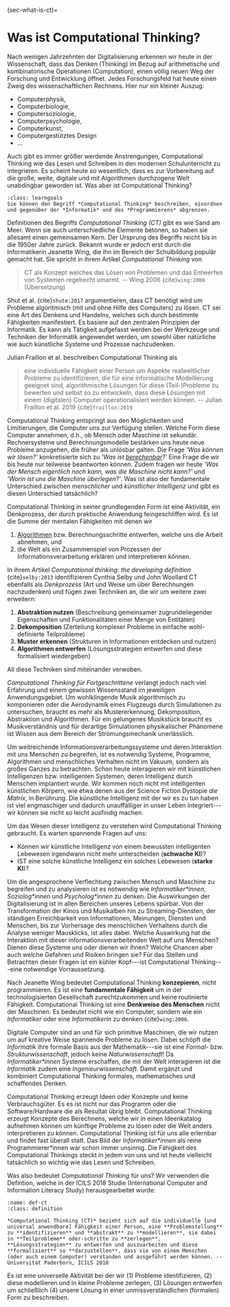 (sec-what-is-ct)=
# Was ist Computational Thinking?

Nach wenigen Jahrzehnten der Digitalisierung erkennen wir heute in der Wissenschaft, dass das Denken (Thinking) im Bezug auf arithmetische und kombinatorische Operationen (Computation), einen völlig neuen Weg der Forschung und Entwicklung öffnet.
Jedes Forschungsfeld hat heute einen Zweig des wissenschaftlichen Rechnens. 
Hier nur ein kleiner Auszug:

+ Computerphysik, 
+ Computerbiologie, 
+ Computersoziologie, 
+ Computerpsychologie, 
+ Computerkunst,
+ Computergestütztes Design
+ ...
  
Auch gibt es immer größer werdende Anstrengungen, Computational Thinking wie das Lesen und Schreiben in den modernen Schulunterricht zu integrieren.
Es scheint heute so wesentlich, dass es zur Vorbereitung auf die große, weite, digitale und mit Algorithmen durchzogene Welt unabdingbar geworden ist. 
Was aber ist Computational Thinking?

```{admonition} Lernziel
:class: learngoals
Sie können den Begriff *Computational Thinking* beschreiben, einordnen und gegenüber der *Informatik* und des *Programmierens* abgrenzen.
```

Definitionen des Begriffs *Computational Thinking (CT)* gibt es wie Sand am Meer.
Wenn sie auch unterschiedliche Elemente betonen, so haben sie allesamt einen gemeinsamen Kern.
Der Ursprung des Begriffs reicht bis in die 1950er Jahre zurück.
Bekannt wurde er jedoch erst durch die Informatikerin Jeanette Wing, die ihn im Bereich der Schulbildung populär gemacht hat.
Sie spricht in ihrem Artikel *Computational Thinking* von 

>CT als Konzept welches das Lösen von Problemen und das Entwerfen von Systemen regelrecht umarmt. -- Wing 2006 {cite}`wing:2006` (Übersetzung)

Shut et al. {cite}`shute:2017` argumentieren, dass CT benötigt wird um Probleme algoritmisch (mit und ohne Hilfe des Computers) zu lösen.
CT sei eine Art des Denkens und Handelns, welches sich durch bestimmte Fähigkeiten manifestiert.
Es basiere auf den zentralen Prinzipien der Informatik.
Es kann als Tätigkeit aufgefasst werden bei der Werkzeuge und Techniken der Informatik angewendet werden, um sowohl über natürliche wie auch künstliche Systeme und Prozesse nachzudenken.

Julian Fraillon et al. beschreiben Computational Thinking als

>eine individuelle Fähigkeit einer Person um Aspekte realweltlicher Probleme zu identifizieren, die für eine informatische Modellierung geeignet sind, algorithmische Lösungen für diese (Teil-)Probleme zu bewerten und selbst so zu entwickeln, dass diese Lösungen mit einem (digitalen) Computer operationalisiert werden können. -- Julian Fraillon et al. 2019 {cite}`fraillon:2019` 

Computational Thinking entspringt aus den Möglichkeiten und Limitierungen, die Computer uns zur Verfügung stellen.
Welche Form diese Computer annehmen, d.h., ob Mensch oder Maschine ist sekundär.
Rechnersysteme und Berechnungsmodelle bestärken uns heute neue Probleme anzugehen, die früher als unlösbar galten.
Die Frage *'Was können wir lösen?'* konkretisierte sich zu *'Was ist [berechenbar](def-computable)?'*
Eine Frage die wir bis heute nur teilweise beantworten können.
Zudem fragen wir heute *'Was der Mensch eigentlich noch kann, was die Maschine nicht kann?'* und *'Worin ist uns die Maschine überlegen?'*.
Was ist also der fundamentale Unterschied zwischen *menschlicher* und *künstlicher Intelligenz* und gibt es diesen Unterschied tatsächlich?

Computational Thinking in seiner grundlegenden Form ist eine Aktivität, ein Denkprozess, der durch praktische Anwendung feingeschliffen wird.
Es ist die Summe der mentalen Fähigkeiten mit denen wir

1. [Algorithmen](def-algorithm) bzw. Berechnungsschritte entwerfen, welche uns die Arbeit abnehmen, und 
2. die Welt als ein Zusammenspiel von Prozessen der Informationsverarbeitung erklären und interpretieren können.

In ihrem Artikel *Computational thinking: the developing definition* {cite}`selby:2013` identifizieren Cynthia Selby und John Woollard CT ebenfalls als *Denkprozess* (Art und Weise um über Berechnungen nachzudenken) und fügen zwei Techniken an, die wir um weitere zwei erweitern:

1. **Abstraktion nutzen** (Beschreibung gemeinsamer zugrundeliegender Eigenschaften und Funktionalitäten einer Menge von Entitäten)
2. **Dekomposition** (Zerteilung komplexer Probleme in einfache wohl-definierte Teilprobleme)
3. **Muster erkennen** (Strukturen in Informationen entdecken und nutzen)
4. **Algorithmen entwerfen** (Lösungsstrategien entwerfen und diese formalisiert wiedergeben)

All diese Techniken sind miteinander verwoben.

*Computational Thinking für Fortgeschrittene* verlangt jedoch nach viel Erfahrung und einem gewissen Wissensstand im jeweiligen Anwendungsgebiet.
Um wohlklingende Musik algorithmisch zu komponieren oder die Aerodynamik eines Flugzeugs durch Simulationen zu untersuchen, braucht es mehr als Mustererkennung, Dekomposition, Abstraktion und Algorithmen.
Für ein gelungenes Musikstück braucht es Musikverständnis und für derartige Simulationen physikalischer Phänomene ist Wissen aus dem Bereich der Strömungsmechanik unerlässlich.

Um weitreichende Informationsverarbeitungssysteme und deren Interaktion mit uns Menschen zu begreifen, ist es notwendig Systeme, Programme, Algorithmen und menschliches Verhalten nicht im Vakuum, sondern als großes Ganzes zu betrachten.
Schon heute interagieren wir mit künstlichen Intelligenzen bzw. intelligenten Systemen, deren Intelligenz durch Menschen implantiert wurde.
Wir kommen noch nicht mit intelligenten künstlichen Körpern, wie etwa denen aus der Science Fiction Dystopie *die Matrix*, in Berührung.
Die künstliche Intelligenz mit der wir es zu tun haben ist viel engmaschiger und dadurch unauffälliger in unser Leben integriert---wir können sie nicht so leicht ausfindig machen.

Um das Wesen dieser Intelligenz zu verstehen wird Computational Thinking gebraucht.
Es warten spannende Fragen auf uns:

+ Können wir künstliche Intelligenz von einem bewussten intelligenten Lebewesen irgendwann nicht mehr unterscheiden (**schwache KI**)?
+ IST eine solche künstliche Intelligenz ein solches Lebewesen (**starke KI**)?

Um die angesprochene Verflechtung zwischen Mensch und Maschine zu begreifen und zu analysieren ist es notwendig wie *Informatiker\*innen*, *Soziolog\*innen* und *Psycholog\*innen* zu denken.
Die Auswirkungen der Digitalisierung ist in allen Bereichen unseres Lebens spürbar.
Von der Transformation der Kinos und Musikalben hin zu Streaming-Diensten, der ständigen Erreichbarkeit von Informationen, Meinungen, Diensten und Menschen, bis zur Vorhersage des menschlichen Verhaltens durch die Analyse weniger Mausklicks, ist alles dabei.
Welche Auswirkung hat die Interaktion mit dieser informationsverarbeitenden Welt auf uns Menschen?
Dienen diese Systeme uns oder dienen wir ihnen?
Welche Chancen aber auch welche Gefahren und Risiken bringen sie?
Für das Stellen und Betrachten dieser Fragen ist ein kühler Kopf---ist Computational Thinking---eine notwendige Vorraussetzung.

Nach Jeanette Wing bedeutet Computational Thinking **konzepieren**, nicht programmieren.
Es ist eine **fundamentale Fähigkeit** um in der technologisierten Gesellschaft zurechtzukommen und keine routinierte Fähigkeit.
Computational Thinking ist eine **Denkweise des Menschen** nicht der Maschinen.
Es bedeutet nicht wie ein Computer, sondern wie ein *Informatiker* oder eine *Informatikerin* zu denken {cite}`wing:2006`.

Digitale Computer sind an und für sich primitive Maschinen, die wir nutzen um auf kreative Weise spannende Probleme zu lösen.
Dabei schöpft die *Informatik* ihre formale Basis aus der Mathematik---sie ist eine *Formal*- bzw. *Strukturwissenschaft*, jedoch keine *Naturwissenschaft*!
Da *Informatiker\*innen* Systeme erschaffen, die mit der Welt interagieren ist die *Informatik* zudem eine *Ingenieurwissenschaft*.
Damit ergänzt und kombiniert Computational Thinking formales, mathematisches und schaffendes Denken. 

Computational Thinking erzeugt Ideen oder Konzepte und keine Verbrauchsgüter.
Es es ist nicht nur das Programm oder die Software/Hardware die als Resultat übrig bleibt.
Computational Thinking erzeugt Konzepte des Berechnens, welche wir in einen Ideenkatalog aufnehmen können um künftige Probleme zu lösen oder die Welt anders interpretieren zu können.
Computational Thinking ist für uns alle erlernbar und findet fast überall statt.
Das Bild der *Informatiker\*innen* als reine Programmierer\*innen war schon immer unsinnig.
Die Fähigkeit des Computational Thinkings steckt in jedem von uns und ist heute vielleicht tatsächlich so wichtig wie das Lesen und Schreiben.

Was also bedeutet *Computational Thinking* für uns?
Wir verwenden die Defintion, welche in der ICILS 2018 Studie (International Computer and Information Literacy Study) herausgearbeitet wurde:

```{admonition} Computational Thinking
:name: def-ct
:class: definition

*Computational Thinking (CT)* bezieht sich auf die individuelle [und universal anwendbare] Fähigkeit einer Person, eine **Problemstellung** zu **identifizieren** und **abstrakt** zu **modellieren**, sie dabei in **Teilprobleme** oder-schritte zu **zerlegen**, **Lösungsstrategien** zu entwerfen und auszuarbeiten und diese **formalisiert** so **darzustellen**, dass sie von einem Menschen (oder auch einem Computer) verstanden und ausgeführt werden können. -- Universität Paderborn, ICILS 2018
```

Es ist eine universelle Aktivität bei der wir (1) Probleme identifizieren, (2) diese modellieren und in kleine Probleme zerlegen, (3) Lösungen entwerfen um schließlich (4) unsere Lösung in einer unmissverständlichen (formalen) Form zu beschreiben.